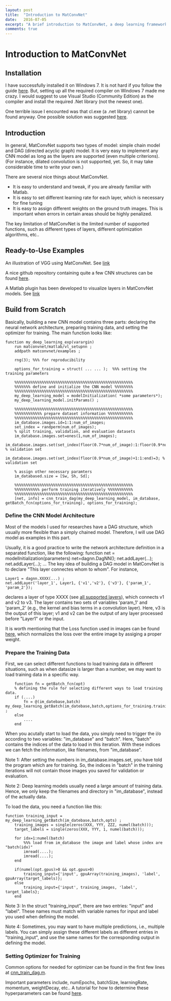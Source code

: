 ```yaml
---
layout: post
title:  "Introduction to MatConvNet"
date:   2016-07-05
excerpt: "A brief introduction to MatConvNet, a deep learning framework in Matlab. Installation, basic usage, coding philosophy, and examples will be introducted."
comments: true
---
```


# Introduction to MatConvNet



## Installation

I have successfully installed it on Windows 7. It is not hard if you follow the guide [here](http://www.vlfeat.org/matconvnet/install/). But, setting up all the required compiler on Windows 7 made me crazy. I would suggest to use Visual Studio (Community Edition) as the compiler and install the required .Net library (not the newest one). 

One terrible issue I encounted was that cl.exe (a .net library) cannot be found anyway. One possible solution was suggested [here](http://stackoverflow.com/questions/32091593/cannot-install-windows-sdk-7-1-on-windows-10).

## Introduction

In general, MatConvNet supports two types of model: simple chain model and DAG (directed acyclic graph) model. It is very easy to implement any CNN model as long as the layers are supported (even multiple criterions). (For instance, dilated convolution is not supported, yet. So, it may take considerable time to write your own.)

There are several nice things about MatConvNet. 
* It is easy to understand and tweak, if you are already familiar with Matlab. 
* It is easy to set different learning rate for each layer, which is necessary for fine tuning
* It is easy to assign different weights on the ground truth images. This is important when errors in certain areas should be highly penalized. 

The key limitation of MatConvNet is the limited number of supported functions, such as different types of layers, different optimization algorithms, etc.. 


## Ready-to-Use Examples

An illustration of VGG using MatConvNet. See [link](http://www.robots.ox.ac.uk/~vgg/practicals/cnn/)

A nice github repository containing quite a few CNN structures can be found [here](https://github.com/jxchen01/matconvnet-calvin). 

A Matlab plugin has been developed to visualize layers in MatConvNet models. See [link](http://vision03.csail.mit.edu/cnn_art/index.html)

## Build from Scratch

Basically, building a new CNN model contains three parts: declaring the neural network architecture, preparing training data, and setting the optimizer for training. The main function looks like:

	function my_deep_learning_exp(varargin)
		run matconvnet/matlab/vl_setupnn ;
		addpath matconvnet/examples ;
		
		rng(3); %%% for reproducibility
		
		options_for_training = struct( ... ... );  %%% setting the training parameters
		
		%%%%%%%%%%%%%%%%%%%%%%%%%%%%%%%%%%%%%%%%%%%%%%%%%%%%
		%%%%%%% define and initialize the CNN model %%%%%%%%
		%%%%%%%%%%%%%%%%%%%%%%%%%%%%%%%%%%%%%%%%%%%%%%%%%%%%
		my_deep_learning_model = modelInitialization( *some parameters*);
		my_deep_learning_model.initParams() ;
		
		%%%%%%%%%%%%%%%%%%%%%%%%%%%%%%%%%%%%%%%%%%%%%%%%%%%%
		%%%%%%%%%%%% prepare dataset information %%%%%%%%%%%
		%%%%%%%%%%%%%%%%%%%%%%%%%%%%%%%%%%%%%%%%%%%%%%%%%%%%
		im_database.images.id=1:1:num_of_images;
		set_index = randperm(num_of_images);
		% split training, validation, and evaluation datasets
		im_database.images.set=ones(1,num_of_images);
		im_database.images.set(set_index(floor(0.7*num_of_image):1:floor(0.9*num_of_image))=2; % validation set
		im_database.images.set(set_index(floor(0.9*num_of_image)+1:1:end)=3; % validation set
		
		% assign other necessary paramters
		im_databased.size = [Sw, Sh, Sd];
		
		%%%%%%%%%%%%%%%%%%%%%%%%%%%%%%%%%%%%%%%%%%%%%%%%%%%%
		%%%%%%%%%%% perform training iteratively %%%%%%%%%%%
		%%%%%%%%%%%%%%%%%%%%%%%%%%%%%%%%%%%%%%%%%%%%%%%%%%%%
		[net, info] = cnn_train_dag(my_deep_learning_model, im_database, getBatch_fcn(options_for_training), options_for_training);


### Define the CNN Model Architecture

Most of the models I used for researches have a DAG structure, which usually more flexible than a simply chained model. Therefore, I will use DAG model as examples in this part.

Usually, it is a good practice to write the network architecture definition in a separated function, like the following:
	function net = modelInitialization(parameters)
		net=dagnn.DagNN();
		net.addLayer(...);
		net.addLayer(...);
		...
The key idea of building a DAG model in MatConvNet is to declare "This layer connectes whom to whom". For instance, 

	Layer1 = dagnn.XXXX(...) ;
	net.addLayer('layer_1', Layer1, {'v1','v2'}, {'v3'}, {'param_1', 'param_2'});

declares a layer of type XXXX (see [all supported layers](https://github.com/vlfeat/matconvnet/tree/master/matlab/%2Bdagnn)), which connects v1 and v2 to v3. The layer contains two sets of variables 'param_1' and 'param_2' (e.g., the kernel and bias terms in a convolution layer). Here, v3 is the output of this layer; v1 and v2 can be the output of any layer processed before "Layer1" or the input. 

It is worth mentioning that the Loss function used in images can be found [here](https://github.com/vlfeat/matconvnet-fcn/blob/master/SegmentationLoss.m), which normalizes the loss over the entire image by assiging a proper weight. 
		

### Prepare the Training Data

First, we can select different functions to load training data in different situations, such as when datasize is larger than a number, we may want to load training data in a specific way. 

		function fn = getBatch_fcn(opt)
		% defining the rule for selecting different ways to load training data. 
		if (....)
			fn = @(im_datebase,batch) my_deep_learning_getBatch(im_datebase,batch,options_for_training.trainingdata) ;
		else
			....
		end
		
When you acutally start to load the data, you simply need to trigger the i/o according to two variables: "im_database" and "batch". Here, "batch" contains the indices of the data to load in this iteration. With these indices we can fetch the information, like filenames, from "im_database". 

Note 1: After setting the numbers in im_database.images.set, you have told the program which are for training. So, the indices in "batch" in the training iterations will not contain those images you saved for validation or evaluation.

Note 2: Deep learning models usually need a large amount of training data. Hence, we only keep the filenames and directory in "im_database", instead of the actually data. 

To load the data, you need a function like this:

	function training_input = my_deep_learning_getBatch(im_datebase,batch,opts) ;
		training_images = single(zeros(XXX, YYY, ZZZ, numel(batch)));
		target_labels = single(zeros(XXX, YYY, 1, numel(batch)));
		
		for idx=1:numel(batch)
			%%% load from im_database the image and label whose index are "batch(idx)"
			imread(....); 
			imread(....);
		end
		
		if(numel(opt.gpus)>0 && opt.gpus>0)
			training_input={'input', gpuArray(training_images), 'label', gpuArray(target_labels)};
		else
			training_input={'input', training_images, 'label', target_labels};
		end


Note 3: In the struct "training_input", there are two entries: "input" and "label". These names must match with variable names for input and label you used when defining the model. 

Note 4: Sometimes, you may want to have multiple predictions, i.e., multiple labels. You can simply assign these different labels as different entries in "training_input", and use the same names for the corresponding output in defining the model.


### Setting Optimizer for Training

Common options for needed for optimizer can be found in the first few lines at [cnn_train_dag.m](https://github.com/vlfeat/matconvnet/blob/master/examples/cnn_train_dag.m).

Important parameters include, numEpochs, batchSize, learningRate, momentum, weightDecay, etc.. A tutorial for how to determine these hyperparameters can be found [here](http://caffe.berkeleyvision.org/tutorial/solver.html).